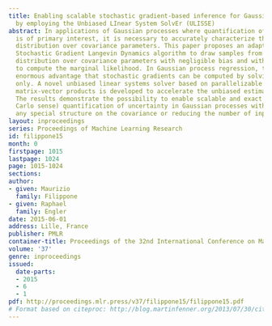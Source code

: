 ```yaml
---
title: Enabling scalable stochastic gradient-based inference for Gaussian processes
  by employing the Unbiased LInear System SolvEr (ULISSE)
abstract: In applications of Gaussian processes where quantification of uncertainty
  is of primary interest, it is necessary to accurately characterize the posterior
  distribution over covariance parameters. This paper proposes an adaptation of the
  Stochastic Gradient Langevin Dynamics algorithm to draw samples from the posterior
  distribution over covariance parameters with negligible bias and without the need
  to compute the marginal likelihood. In Gaussian process regression, this has the
  enormous advantage that stochastic gradients can be computed by solving linear systems
  only. A novel unbiased linear systems solver based on parallelizable covariance
  matrix-vector products is developed to accelerate the unbiased estimation of gradients.
  The results demonstrate the possibility to enable scalable and exact (in a Monte
  Carlo sense) quantification of uncertainty in Gaussian processes without imposing
  any special structure on the covariance or reducing the number of input vectors.
layout: inproceedings
series: Proceedings of Machine Learning Research
id: filippone15
month: 0
firstpage: 1015
lastpage: 1024
page: 1015-1024
sections: 
author:
- given: Maurizio
  family: Filippone
- given: Raphael
  family: Engler
date: 2015-06-01
address: Lille, France
publisher: PMLR
container-title: Proceedings of the 32nd International Conference on Machine Learning
volume: '37'
genre: inproceedings
issued:
  date-parts:
  - 2015
  - 6
  - 1
pdf: http://proceedings.mlr.press/v37/filippone15/filippone15.pdf
# Format based on citeproc: http://blog.martinfenner.org/2013/07/30/citeproc-yaml-for-bibliographies/
---
```

